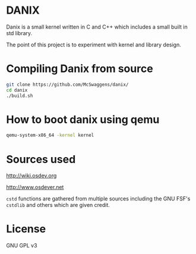 # DANIX
Danix is a small kernel written in C and C++ which includes a small built in std library.

The point of this project is to experiment with kernel and library design.


# Compiling Danix from source

```bash
git clone https://github.com/McSwaggens/danix/
cd danix
./build.sh
```

# How to boot danix using qemu

```bash
qemu-system-x86_64 -kernel kernel
```

# Sources used

http://wiki.osdev.org

http://www.osdever.net

`cstd` functions are gathered from multiple sources including the GNU FSF's `cstdlib` and others which are given credit.



# License

GNU GPL v3
